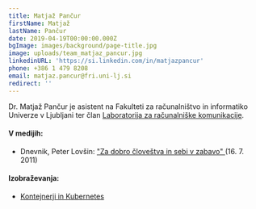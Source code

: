 ```yaml
---
title: Matjaž Pančur
firstName: Matjaž
lastName: Pančur
date: 2019-04-19T00:00:00.000Z
bgImage: images/background/page-title.jpg
image: uploads/team_matjaz_pancur.jpg
linkedinURL: 'https://si.linkedin.com/in/matjazpancur'
phone: +386 1 479 8208
email: matjaz.pancur@fri.uni-lj.si
redirect: ''
---
```

Dr. Matjaž Pančur je asistent na Fakulteti za računalništvo in informatiko Univerze v Ljubljani ter član [Laboratorija za računalniške komunikacije](https://www.fri.uni-lj.si/sl/laboratorij/lrk).

#### V medijih:

* Dnevnik, Peter Lovšin: ["Za dobro človeštva in sebi v zabavo"
  ](https://www.dnevnik.si/1042459288) (16. 7. 2011)

#### Izobraževanja:

* [Kontejnerji in Kubernetes](https://akademijafri.si/izobrazevanja/za-podjetja/kontejnerji_in_kubernetes/)
